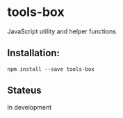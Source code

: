 # tools-box
JavaScript utility and helper functions

## Installation:

```repl
npm install --save tools-box
```


## Stateus

In development


